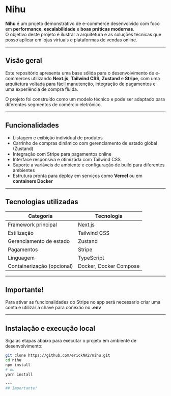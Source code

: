 # Nihu

**Nihu** é um projeto demonstrativo de e-commerce desenvolvido com foco em **performance**, **escalabilidade** e **boas práticas modernas**.  
O objetivo deste projeto é ilustrar a arquitetura e as soluções técnicas que posso aplicar em lojas virtuais e plataformas de vendas online.

---

## Visão geral

Este repositório apresenta uma base sólida para o desenvolvimento de e-commerces utilizando **Next.js**, **Tailwind CSS**, **Zustand** e **Stripe**, com uma arquitetura voltada para fácil manutenção, integração de pagamentos e uma experiência de compra fluida.

O projeto foi construído como um modelo técnico e pode ser adaptado para diferentes segmentos de comércio eletrônico.

---

## Funcionalidades

- Listagem e exibição individual de produtos  
- Carrinho de compras dinâmico com gerenciamento de estado global (Zustand)  
- Integração com Stripe para pagamentos online  
- Interface responsiva e otimizada com Tailwind CSS  
- Suporte a variáveis de ambiente e configuração de build para diferentes ambientes  
- Estrutura pronta para deploy em serviços como **Vercel** ou em **containers Docker**

---

## Tecnologias utilizadas

| Categoria | Tecnologia |
|------------|-------------|
| Framework principal | Next.js |
| Estilização | Tailwind CSS |
| Gerenciamento de estado | Zustand |
| Pagamentos | Stripe |
| Linguagem | TypeScript |
| Containerização (opcional) | Docker, Docker Compose |

---

## Importante!

Para ativar as funcionalidades do Stripe no app será necessario criar uma conta e utilizar a chave para conexão no **.env**

---

## Instalação e execução local

Siga as etapas abaixo para executar o projeto em ambiente de desenvolvimento:

```bash
git clone https://github.com/erickNA2/nihu.git
cd nihu
npm install
# ou
yarn install

---
## Importante!
